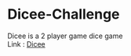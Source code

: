 # Dicee-Challenge
Dicee is a 2 player game dice game                  
Link : [Dicee](https://yash-desh.github.io/Dicee-Challenge/)
